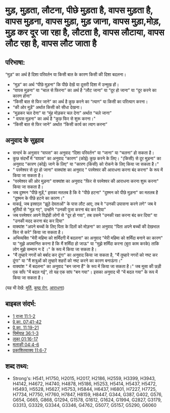 # मुड़, मुड़ता, लौटना, पीछे मुड़ता है, वापस मुड़ता है, वापस मुड़ना, वापस मुड़ा, मुड़ जाना, वापस मुड़ा,मोड़, मुड़ कर दूर जा रहा है, लौटता है, वापस लौटाया, वापस लौट रहा है, वापस लौट जाता है #

## परिभाषा: ##

“मुड़” का अर्थ है दिशा परिवर्तन या किसी बात के कारण किसी की दिशा बदलना।

* “मुड़” का अर्थ “पीछे मुड़ना” कि पीछे देखें या दूसरी दिशा में उन्मुख हों।
* “वापस मुड़ना” या “चाल से फिरना” का अर्थ है “लौट जाना” या “दूर हो जाना” या “दूर करने का कारण होना”
* “किसी बात से फिर जाने” का अर्थ है कुछ करने का “त्याग” या किसी का परित्याग करना।
* “की ओर मुड़ें” अर्थात किसी को सीधा देखना।
* “मुड़कर चल देना” या “मुंह मोड़कर चल देना” अर्थात “चले जाना”
* " वापस मुड़ना" का अर्थ है "कुछ फिर से शुरू करना।"
* “किसी बात से फिर जाने” अर्थात “किसी कार्य का त्याग करना”

## अनुवाद के सुझाव ##

* सन्दर्भ के अनुसार “वापस” का अनुवाद “दिशा परिवर्तन” या “जाना” या “चलना” हो सकता है।
* कुछ संदर्भों में “वापस” का अनुवाद “कारण” (कोई)  कुछ करने के लिए। "(किसी) से दूर मुड़ना" का अनुवाद "कारण (कोई) जाने के लिए" या "कारण (किसी) को रोकने के लिए किया जा सकता है।"
* " परमेश्वर से दूर हो जाना" वाक्यांश का अनुवाद " परमेश्वर की आराधना करना बंद करना" के रूप में किया जा सकता है।
* "परमेश्वर की ओर मुड़ना" वाक्यांश का अनुवाद "फिर से परमेश्वर की आराधना करना शुरू करना" किया जा सकता है।
* जब दुश्मन "पीछे मुड़ें," इसका मतलब है कि वे "पीछे हटना" "दुश्मन को पीछे मुड़ना" का मतलब है "दुश्मन के पीछे हटने का कारण।"
* वाकई, जब इस्राएल "झूठे देवताओं" के पास लौट आए, तब वे "उनकी उपासना करने लगे" जब वे मूर्तियों से "मुड़ गए", उन्होंने "उनकी पूजा करना बंद कर दिया"
* जब परमेश्वर अपने विद्रोही लोगों से "दूर हो गया", तब उसने "उनकी रक्षा करना बंद कर दिया" या "उनकी मदद करना बंद कर दिया"
* वाक्यांश "अपने बच्चों के लिए पिता के दिलों को मोड़ना" का अनुवाद "पिता अपने बच्चों की देखभाल फिर से करे" किया जा सकता है।
* अभिव्यक्ति "मेरी महिमा को शर्मिंदगी में बदलना" का अनुवाद "मेरी महिमा को शर्मिंदा बनाने का कारण" या "मुझे अपमानित करना है कि मैं शर्मिंदा हो जाऊ" या "मुझे शर्मिंदा करना (बुरा काम करके) ताकि लोग मुझे सम्मान न दें ।" के रूप में किया जा सकता है।
* "मैं तुम्हारे नगरों को बर्बाद कर दूंगा" का अनुवाद किया जा सकता है, "मैं तुम्हारे नगरों को नष्ट कर दूंगा" या "मैं शत्रुओं को तुम्हारे शहरों को नष्ट करने का कारण बनाऊंगा।"
* वाक्यांश " में बदलना" का अनुवाद "बन जाना हैं" के रूप में किया जा सकता है।" जब मूसा की छड़ी एक साँप "में बदल गई", तो यह एक सांप "बन गया"। इसका अनुवाद भी "में बदल गया" के रूप में किया जा सकता है।

(यह भी देखें: [मूर्ति](../other/idol.md), [कुष्ठ रोग](../other/leprosy.md), [आराधना](../kt/worship.md))

## बाइबल संदर्भ: ##

* [1 राजा 11:1-2](rc://en/tn/help/1ki/11/01)
* [प्रे.का. 07:41-42](rc://en/tn/help/act/07/41)
* [प्रे.का. 11:19-21](rc://en/tn/help/act/11/19)
* [यिर्मयाह 36:1-3](rc://en/tn/help/jer/36/01)
* [लूका 01:16-17](rc://en/tn/help/luk/01/16)
* [मलाकी 04:4-6](rc://en/tn/help/mal/04/04)
* [प्रकाशितवाक्य  11:6-7](rc://en/tn/help/rev/11/06)

## शब्द तथ्य: ##

* Strong's: H541, H1750, H2015, H2017, H2186, H2559, H3399, H3943, H4142, H4672, H4740, H4878, H5186, H5253, H5414, H5437, H5472, H5493, H5528, H5627, H5753, H5844, H6437, H6801, H7227, H7725, H7734, H7750, H7760, H7847, H8159, H8447, G344, G387, G402, G576, G654, G665, G868, G1294, G1578, G1612, G1624, G1994, G2827, G3179, G3313, G3329, G3344, G3346, G4762, G5077, G5157, G5290, G6060
